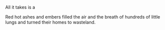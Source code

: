 All it takes is a 

Red hot ashes and embers filled the air and the breath of hundreds of little lungs and turned their homes to wasteland. 